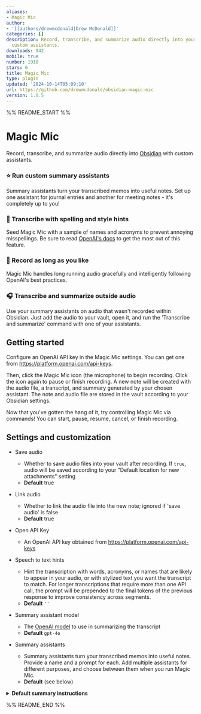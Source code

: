 ```yaml
---
aliases:
- Magic Mic
author:
- '[[authors/drewmcdonald|Drew McDonald]]'
categories: []
description: Record, transcribe, and summarize audio directly into your vault with
  custom assistants.
downloads: 942
mobile: true
number: 1918
stars: 6
title: Magic Mic
type: plugin
updated: '2024-10-14T05:09:10'
url: https://github.com/drewmcdonald/obsidian-magic-mic
version: 1.0.5
---
```


%% README_START %%

# Magic Mic

Record, transcribe, and summarize audio directly into
[Obsidian](https://obsidian.md) with custom assistants.

### ⭐️ Run custom summary assistants

Summary assistants turn your transcribed memos into useful notes. Set up one
assistant for journal entries and another for meeting notes - it's completely up
to you!

### 📃 Transcribe with spelling and style hints

Seed Magic Mic with a sample of names and acronyms to prevent annoying
misspellings. Be sure to read [OpenAI's docs](https://platform.openai.com/docs/guides/speech-to-text/prompting) to get the most out of this feature.

### 🔴 Record as long as you like

Magic Mic handles long running audio gracefully and intelligently following
OpenAI's best practices.

### 🎧 Transcribe and summarize outside audio

Use your summary assistants on audio that wasn't recorded within Obsidian.
Just add the audio to your vault, open it, and run the 'Transcribe and summarize' command with one of your assistants.

## Getting started

Configure an OpenAI API key in the Magic Mic settings. You can get one from
https://platform.openai.com/api-keys.

Then, click the Magic Mic icon (the microphone) to begin recording. Click the
icon again to pause or finish recording. A new note will be created with the
audio file, a transcript, and summary generated by your chosen assistant. The
note and audio file are stored in the vault according to your Obsidian settings.

Now that you've gotten the hang of it, try controlling Magic Mic via commands!
You can start, pause, resume, cancel, or finish recording.

## Settings and customization

- Save audio

  - Whether to save audio files into your vault after recording. If `true`,
    audio will be saved according to your "Default location for new attachments"
    setting
  - **Default** true

- Link audio

  - Whether to link the audio file into the new note; ignored if 'save audio' is
    false
  - **Default** true

- Open API Key

  - An OpenAI API key obtained from https://platform.openai.com/api-keys

- Speech to text hints

  - Hint the transcription with words, acronyms, or names that are likely to
    appear in your audio, or with stylized text you want the transcript to
    match. For longer transcriptions that require more than one API call, the
    prompt will be prepended to the final tokens of the previous response to
    improve consistency across segments.
  - **Default** `''`

- Summary assistant model

  - The [OpenAI model](https://platform.openai.com/docs/models) to use in
    summarizing the transcript
  - **Default** `gpt-4o`

- Summary assistants
  - Summary assistants turn your transcribed memos into useful notes. Provide a
    name and a prompt for each. Add multiple assistants for different purposes,
    and choose between them when you run Magic Mic.
  - **Default** (see below)

<details><summary><strong>Default summary instructions</strong></summary>

```
You are an AI specializing in summarizing transcribed voice notes. Below is a transcript of a spoken recording. Please generate concise notes in markdown format, prioritizing clarity and coherence. Reorganize content into appropriate sections with headers. Do not infer any additional context or information beyond the transcription. Keep the content structured and readable in markdown format, but without using code blocks. Below is the transcribed audio:
```

</details>


%% README_END %%